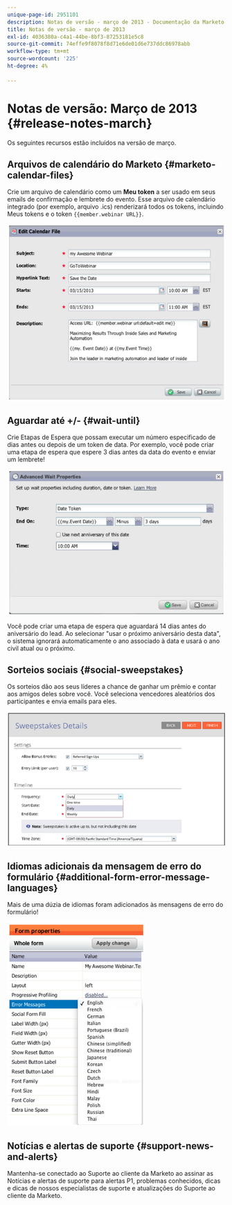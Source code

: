 ```yaml
---
unique-page-id: 2951101
description: Notas de versão - março de 2013 - Documentação da Marketo - Documentação do produto
title: Notas de versão - março de 2013
exl-id: 4036380a-c4a1-44be-8bf3-87253181e5c8
source-git-commit: 74effe9f8078f8d71e6de01d6e737ddc86978abb
workflow-type: tm+mt
source-wordcount: '225'
ht-degree: 4%

---
```


# Notas de versão: Março de 2013 {#release-notes-march}

Os seguintes recursos estão incluídos na versão de março.

## Arquivos de calendário do Marketo {#marketo-calendar-files}

Crie um arquivo de calendário como um **Meu token** a ser usado em seus emails de confirmação e lembrete do evento. Esse arquivo de calendário integrado (por exemplo, arquivo .ics) renderizará todos os tokens, incluindo Meus tokens e o token `{{member.webinar URL}}`.

![](assets/image2014-9-22-15-3a35-3a24.png)

## Aguardar até +/- {#wait-until}

Crie Etapas de Espera que possam executar um número especificado de dias antes ou depois de um token de data. Por exemplo, você pode criar uma etapa de espera que espere 3 dias antes da data do evento e enviar um lembrete!

![](assets/image2014-9-22-15-3a35-3a44.png)

Você pode criar uma etapa de espera que aguardará 14 dias antes do aniversário do lead. Ao selecionar &quot;usar o próximo aniversário desta data&quot;, o sistema ignorará automaticamente o ano associado à data e usará o ano civil atual ou o próximo.

## Sorteios sociais {#social-sweepstakes}

Os sorteios dão aos seus líderes a chance de ganhar um prêmio e contar aos amigos deles sobre você. Você seleciona vencedores aleatórios dos participantes e envia emails para eles.

![](assets/image2014-9-22-15-3a36-3a55.png)

## Idiomas adicionais da mensagem de erro do formulário {#additional-form-error-message-languages}

Mais de uma dúzia de idiomas foram adicionados às mensagens de erro do formulário!

![](assets/image2014-9-22-15-3a37-3a25.png)

## Notícias e alertas de suporte {#support-news-and-alerts}

Mantenha-se conectado ao Suporte ao cliente da Marketo ao assinar as Notícias e alertas de suporte para alertas P1, problemas conhecidos, dicas e dicas de nossos especialistas de suporte e atualizações do Suporte ao cliente da Marketo.
